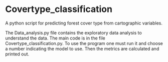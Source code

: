 # Covertype_classification
A python script for predicting forest cover type from cartographic variables.

The Data_analysis.py file contains the exploratory data analysis to understand the data. The main code is in the file Covertype_classification.py.
To use the program one must run it and choose a number indicating the model to use. Then the metrics are calculated and printed out. 